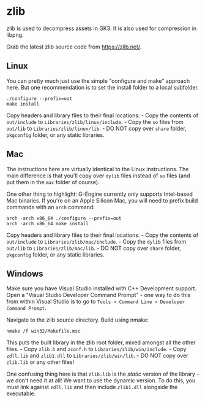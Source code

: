 # zlib
zlib is used to decompress assets in GK3. It is also used for compression in libpng.

Grab the latest zlib source code from https://zlib.net/.

## Linux
You can pretty much just use the simple "configure and make" approach here. But one recommendation is to set the install folder to a local subfolder.
```
./configure --prefix=out
make install
```

Copy headers and library files to their final locations:
	- Copy the contents of `out/include` to `Libraries/zlib/linux/include`.
	- Copy the `so` files from `out/lib` to `Libraries/zlib/linux/lib`.
	- DO NOT copy over `share` folder, `pkgconfig` folder, or any static libraries. 

## Mac
The instructions here are virtually identical to the Linux instructions. The main difference is that you'll copy over `dylib` files instead of `so` files (and put them in the `mac` folder of course).

One other thing to highlight: G-Engine currently only supports Intel-based Mac binaries. If you're on an Apple Silicon Mac, you will need to prefix build commands with an `arch` command:
```
arch -arch x86_64 ./configure --prefix=out
arch -arch x86_64 make install
```

Copy headers and library files to their final locations:
	- Copy the contents of `out/include` to `Libraries/zlib/mac/include`.
	- Copy the `dylib` files from `out/lib` to `Libraries/zlib/mac/lib`.
	- DO NOT copy over `share` folder, `pkgconfig` folder, or any static libraries. 

## Windows
Make sure you have Visual Studio installed with C++ Development support. Open a "Visual Studio Developer Command Prompt" - one way to do this from within Visual Studio is to go to `Tools > Command Line > Developer Command Prompt`.

Navigate to the zlib source directory. Build using nmake:
```
nmake /f win32/Makefile.msc
```

This puts the built library in the zlib root folder, mixed amongst all the other files.
	- Copy `zlib.h` and `zconf.h` to `Libraries/zlib/win/include`. 
	- Copy `zdll.lib` and `zlib1.dll` to `Libraries/zlib/win/lib`.
	- DO NOT copy over `zlib.lib` or any other files!

One confusing thing here is that `zlib.lib` is the _static_ version of the library - we don't need it at all! We want to use the dynamic version. To do this, you must link against `zdll.lib` and then include `zlib1.dll` alongside the executable.